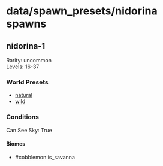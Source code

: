# data/spawn_presets/nidorina spawns  
  
## nidorina-1  
Rarity: uncommon  
Levels: 16-37  
  
### World Presets  
* [natural](/data/world_presets/natural.md)  
* [wild](/data/world_presets/wild.md)  
  
### Conditions  
Can See Sky: True  
  
#### Biomes  
  * #cobblemon:is_savanna
  
